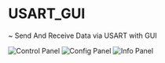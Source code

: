 # USART_GUI
~ Send And Receive Data via USART with GUI


![Control Panel](docs/img/01.jpg?raw=true "Control Panel")
![Config Panel](docs/img/02.jpg?raw=true "Config Panel")
![Info Panel](docs/img/03.jpg?raw=true "Info Panel")
